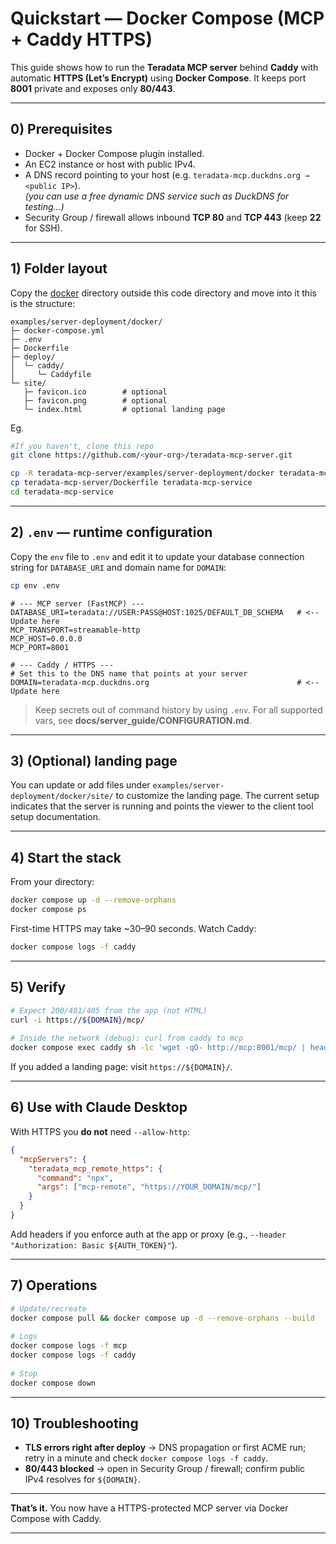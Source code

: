 # Quickstart — Docker Compose (MCP + Caddy HTTPS)
 
This guide shows how to run the **Teradata MCP server** behind **Caddy** with automatic **HTTPS (Let’s Encrypt)** using **Docker Compose**. It keeps port **8001** private and exposes only **80/443**.
 
---
 
## 0) Prerequisites
 
- Docker + Docker Compose plugin installed.
- An EC2 instance or host with public IPv4.
- A DNS record pointing to your host (e.g. `teradata-mcp.duckdns.org → <public IP>`).  
  *(you can use a free dynamic DNS service such as DuckDNS for testing...)*
- Security Group / firewall allows inbound **TCP 80** and **TCP 443** (keep **22** for SSH).
 
---
 
## 1) Folder layout
 
Copy the [docker](examples/server-deployment/docker) directory outside this code directory and move into it this is the structure:

```
examples/server-deployment/docker/
├─ docker-compose.yml
├─ .env
├─ Dockerfile
├─ deploy/
│  └─ caddy/
│     └─ Caddyfile
└─ site/
   ├─ favicon.ico        # optional
   ├─ favicon.png        # optional
   └─ index.html         # optional landing page
```

Eg. 
```bash
#If you haven't, clone this repo
git clone https://github.com/<your-org>/teradata-mcp-server.git

cp -R teradata-mcp-server/examples/server-deployment/docker teradata-mcp-service
cp teradata-mcp-server/Dockerfile teradata-mcp-service
cd teradata-mcp-service
```


---
 
## 2) `.env` — runtime configuration
 
Copy the `env` file to `.env` and edit it to update your database connection string for `DATABASE_URI` and domain name for `DOMAIN`:

```bash
cp env .env
```

```dotenv
# --- MCP server (FastMCP) ---
DATABASE_URI=teradata://USER:PASS@HOST:1025/DEFAULT_DB_SCHEMA   # <-- Update here 
MCP_TRANSPORT=streamable-http
MCP_HOST=0.0.0.0
MCP_PORT=8001
 
# --- Caddy / HTTPS ---
# Set this to the DNS name that points at your server
DOMAIN=teradata-mcp.duckdns.org                                 # <-- Update here 
```
 
> Keep secrets out of command history by using `.env`. For all supported vars, see **docs/server_guide/CONFIGURATION.md**.
 
---
 
## 3) (Optional) landing page
 
You can update or add files under `examples/server-deployment/docker/site/` to customize the landing page. 
The current setup indicates that the server is running and points the viewer to the client tool setup documentation.

---
 
## 4) Start the stack
 
From your directory:
 
```bash
docker compose up -d --remove-orphans
docker compose ps
```
 
First-time HTTPS may take ~30–90 seconds. Watch Caddy:
 
```bash
docker compose logs -f caddy
```
 
---
 
## 5) Verify
 
```bash
# Expect 200/401/405 from the app (not HTML)
curl -i https://${DOMAIN}/mcp/
 
# Inside the network (debug): curl from caddy to mcp
docker compose exec caddy sh -lc 'wget -qO- http://mcp:8001/mcp/ | head'
```
 
If you added a landing page: visit `https://${DOMAIN}/`.
 
---
 
## 6) Use with Claude Desktop
 
With HTTPS you **do not** need `--allow-http`:
 
```json
{
  "mcpServers": {
    "teradata_mcp_remote_https": {
      "command": "npx",
      "args": ["mcp-remote", "https://YOUR_DOMAIN/mcp/"]
    }
  }
}
```
 
Add headers if you enforce auth at the app or proxy (e.g., `--header "Authorization: Basic ${AUTH_TOKEN}"`).
 
---
 
## 7) Operations
 
```bash
# Update/recreate
docker compose pull && docker compose up -d --remove-orphans --build
 
# Logs
docker compose logs -f mcp
docker compose logs -f caddy
 
# Stop
docker compose down
```
 
---
 
## 10) Troubleshooting
 
- **TLS errors right after deploy** → DNS propagation or first ACME run; retry in a minute and check `docker compose logs -f caddy`.
- **80/443 blocked** → open in Security Group / firewall; confirm public IPv4 resolves for `${DOMAIN}`.
 
---
 
**That’s it.** You now have a HTTPS-protected MCP server via Docker Compose with Caddy.

-----
